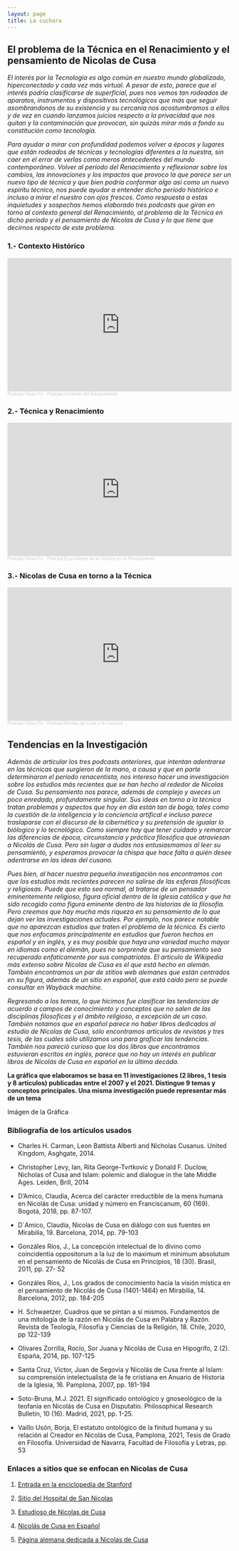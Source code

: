 ```yaml
---
layout: page
title: La cuchara 
---
```


## El problema de la Técnica en el Renacimiento y el pensamiento de Nicolas de Cusa

*El interés por la Tecnología es algo común en nuestro mundo globalizado, hiperconectado y cada vez más virtual. A pesar de esto, parece que el interés podría clasificarse de superficial, pues nos vemos tan rodeados de aparatos, instrumentos y dispositivos tecnológicos que más que seguir asombrandonos de su existencia y su cercanía nos acostumbramos a ellos y de vez en cuando lanzamos juicios respecto a la privacidad que nos quitan y la contaminación que provocan, sin quizás mirar más a fondo su constitución como tecnologia.* 

*Para ayudar a mirar con profundidad podemos volver a épocas y lugares que están rodeados de técnicas y tecnologías diferentes a la nuestra, sin caer en el error de verlas como meros antecedentes del mundo contemporáneo. Volver al período del Renacimiento y reflexionar sobre los cambios, las innovaciones y los impactos que provoco la que parece ser un nuevo tipo de técnica y que bien podría conformar algo así como un nuevo espíritu técnico, nos puede ayudar a entender dicho período histórico e incluso a mirar el nuestro con ojos frescos. Como respuesta a estas inquietudes y sospechas hemos elaborado tres podcasts que giran en torno al contexto general del Renacimiento, al problema de la Técnica en dicho período y el pensamiento de Nicolas de Cusa y lo que tiene que decirnos respecto de este problema.*

### 1.- Contexto Histórico

<iframe width="100%" height="300" scrolling="no" frameborder="no" allow="autoplay" src="https://w.soundcloud.com/player/?url=https%3A//api.soundcloud.com/tracks/1086300064&color=%23ff5500&auto_play=true&hide_related=false&show_comments=true&show_user=true&show_reposts=false&show_teaser=true&visual=true"></iframe><div style="font-size: 10px; color: #cccccc;line-break: anywhere;word-break: normal;overflow: hidden;white-space: nowrap;text-overflow: ellipsis; font-family: Interstate,Lucida Grande,Lucida Sans Unicode,Lucida Sans,Garuda,Verdana,Tahoma,sans-serif;font-weight: 100;"><a href="https://soundcloud.com/user-856835820" title="Podcast Filoso Fo" target="_blank" style="color: #cccccc; text-decoration: none;">Podcast Filoso Fo</a> · <a href="https://soundcloud.com/user-856835820/podcast-contexto-del-renacimiento" title="Podcast Contexto del Renacimiento" target="_blank" style="color: #cccccc; text-decoration: none;">Podcast Contexto del Renacimiento</a></div>

### 2.- Técnica y Renacimiento

<iframe width="100%" height="300" scrolling="no" frameborder="no" allow="autoplay" src="https://w.soundcloud.com/player/?url=https%3A//api.soundcloud.com/tracks/1086302038&color=%23ff5500&auto_play=false&hide_related=false&show_comments=true&show_user=true&show_reposts=false&show_teaser=true&visual=true"></iframe><div style="font-size: 10px; color: #cccccc;line-break: anywhere;word-break: normal;overflow: hidden;white-space: nowrap;text-overflow: ellipsis; font-family: Interstate,Lucida Grande,Lucida Sans Unicode,Lucida Sans,Garuda,Verdana,Tahoma,sans-serif;font-weight: 100;"><a href="https://soundcloud.com/user-856835820" title="Podcast Filoso Fo" target="_blank" style="color: #cccccc; text-decoration: none;">Podcast Filoso Fo</a> · <a href="https://soundcloud.com/user-856835820/podcast-el-problema-de-la-tecnica-en-el-renacimiento" title="Podcast El problema de la Técnica en el Renacimiento" target="_blank" style="color: #cccccc; text-decoration: none;">Podcast El problema de la Técnica en el Renacimiento</a></div>

### 3.- Nicolas de Cusa en torno a la Técnica

<iframe width="100%" height="300" scrolling="no" frameborder="no" allow="autoplay" src="https://w.soundcloud.com/player/?url=https%3A//api.soundcloud.com/tracks/1086303127&color=%23ff5500&auto_play=false&hide_related=false&show_comments=true&show_user=true&show_reposts=false&show_teaser=true&visual=true"></iframe><div style="font-size: 10px; color: #cccccc;line-break: anywhere;word-break: normal;overflow: hidden;white-space: nowrap;text-overflow: ellipsis; font-family: Interstate,Lucida Grande,Lucida Sans Unicode,Lucida Sans,Garuda,Verdana,Tahoma,sans-serif;font-weight: 100;"><a href="https://soundcloud.com/user-856835820" title="Podcast Filoso Fo" target="_blank" style="color: #cccccc; text-decoration: none;">Podcast Filoso Fo</a> · <a href="https://soundcloud.com/user-856835820/podcast-nicolas-de-cusa-y-la-cuchara" title="Podcast Nicolas de Cusa y la Cuchara" target="_blank" style="color: #cccccc; text-decoration: none;">Podcast Nicolas de Cusa y la Cuchara</a></div>

## Tendencias en la Investigación

*Además de articular los tres podcasts anteriores, que intentan adentrarse en las técnicas que surgieron de la mano, a causa y que en parte determinaron el período renacentista, nos intereso hacer una investigación sobre los estudios más recientes que se han hecho al rededor de Nicolas de Cusa. Su pensamiento nos parece, además de complejo y aveces un poco enredado, profundamente singular. Sus ideas en torno a la técnica tratan problemas y aspectos que hoy en día están tan de boga, tales como la cuestión de la inteligencia y la conciencia artifical e incluso parece traslaparse con el discurso de la cibernética y su pretensión de igualar lo biólogico y lo tecnológico. Como siempre hay que tener cuidado y remarcar las diferencias de época, circunstancia y práctica filosófica que atraviesan a Nicolás de Cusa. Pero sin lugar a dudas nos entusiasmamos al leer su pensamiento, y esperamos provocar la chispa que hace falta a quién desee adentrarse en las ideas del cusano.* 

*Pues bien, al hacer nuestra pequeña investigación nos encontramos con que los estudios más recientes parecen no salirse de las esferas filosóficas y religiosas. Puede que esto sea normal, al tratarse de un pensador eminentemente religioso, figura oficial dentro de la iglesia católica y que ha sido recogido como figura eminente dentro de las historias de la filosofía. Pero creemos que hay mucha más riqueza en su pensamiento de lo que dejan ver las investigaciones actuales. Por ejemplo, nos parece notable que no aparezcan estudios que traten el problema de la técnica. Es cierto que nos enfocamos principalmente en estudios que fueron hechos en español y en inglés, y es muy posible que haya una variedad mucho mayor en idiomas como el alemán, pues no sorprende que su pensamiento sea recuperado enfaticamente por sus compatriotas. El artículo de Wikipedia más extenso sobre Nicolas de Cusa es el que está hecho en alemán. También encontramos un par de stitios web alemanes que están centrados en su figura, además de un sitio en español, que está caído pero se puede consultar en Wayback machine.* 

*Regresando a los temas, lo que hicimos fue clasificar las tendencias de acuerdo a campos de conocimiento y conceptos que no salen de las disciplinas filosoficas y el ámbito religioso, a excepción de un caso. También notamos que en español parece no haber libros dedicados al estudio de Nicolas de Cusa, sólo encontramos artículos de revistas y tres tesis, de las cuáles sólo utilizamos una para graficar las tendencias. También nos pareció curioso que los dos libros que encontramos estuvieran escritos en inglés, parece que no hay un interés en publicar libros de Nicolás de Cusa en español en la última decáda.*  


**La gráfica que elaboramos se basa en 11 investigaciones (2 libros, 1 tesis y 8 artículos) publicadas entre el 2007 y el 2021. Distingue 9 temas y conceptos principales. Una misma investigación puede representar más de un tema** 


Imágen de la Gráfica


### Bibliografía de los artículos usados

- Charles H. Carman, Leon Battista Alberti and Nicholas Cusanus. United Kingdom, Asghgate, 2014.

- Christopher Levy, Ian, Rita George-Tvrtkovic y Donald F. Duclow, Nicholas of Cusa and Islam: polemic and dialogue in the late Middle Ages. Leiden, Brill, 2014
 
- D’Amico, Claudia,  Acerca del carácter irreductible de la mens humana en Nicolás de Cusa: unidad y número en Franciscanum, 60 (169). Bogotá,  2018, pp. 87-107.

- D´Amico, Claudia, Nicolas de Cusa en diálogo con sus fuentes en Mirabilia, 19. Barcelona, 2014, pp. 79-103

- Gonzáles Ríos, J., La concepción intelectual de lo divino como coincidentia oppositorum a la luz de lo maximum et minimum absolutum en el pensamiento de Nicolás de Cusa en Princípios, 18 (30). Brasil, 2011, pp. 27- 52

- Gonzáles Ríos, J., Los grados de conocimiento hacia la visión mística en el pensamiento de Nicolás de Cusa (1401-1464) en Mirabilia, 14. Barcelona, 2012, pp. 184-205

- H. Schwaetzer, Cuadros que se pintan a sí mismos. Fundamentos de una mitología de la razón en Nicolás de Cusa en Palabra y Razón. Revista de Teología, Filosofía y Ciencias de la Religión, 18. Chile, 2020, pp 122-139

- Olivares Zorrilla, Rocío, Sor Juana y Nicolás de Cusa en Hipogrifo, 2 (2). España, 2014, pp. 107-125

- Santa Cruz, Victor, Juan de Segovia y Nicolás de Cusa frente al Islam: su comprensión intelectualista de la fe cristiana en Anuario de Historia de la Iglesia, 16. Pamplona, 2007, pp. 181-194

- Soto-Bruna, M.J. 2021. El significado ontológico y gnoseológico de la teofanía en Nicolás de Cusa en Disputatio. Philosophical Research Bulletin, 10 (16). Madrid, 2021, pp. 1-25.

- Vaillo Usón, Borja, El estatuto ontológico de la finitud humana y su relación al Creador en Nicolás de Cusa, Pamplona, 2021, Tesis de Grado en Filosofía. Universidad de Navarra, Facultad de Filosofía y Letras, pp. 53

### Enlaces a sitios que se enfocan en Nicolas de Cusa

1. [Entrada en la enciclopedia de Stanford](https://plato.stanford.edu/entries/cusanus/#Bib) 

2. [Sitio del Hospital de San Nicolas](https://www.cusanus.de/cms/front_content.php?idcat=11)

3. [Estudioso de Nicolas de Cusa](https://jasper-hopkins.info/)

4. [Nicolás de Cusa en Español](https://web.archive.org/web/20100111054450/http://www.circulocusano.com.ar/cusa_en_castellano.htm#Rese%C3%B1as%20sobre%20bibliograf%C3%ADa%20secundaria)

5. [Página alemana dedicada a Nicolas de Cusa](http://www.cusanus-portal.de/)









